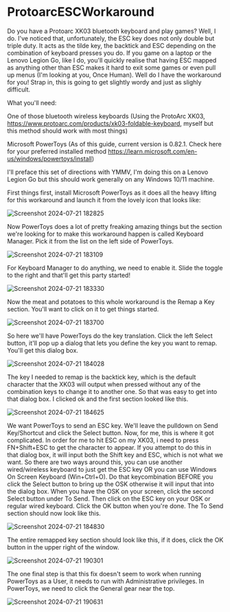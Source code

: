 # ProtoarcESCWorkaround
  Do you have a Protoarc XK03 bluetooth keyboard and play games? Well, I do. I've noticed that, unfortunately, the ESC key does not only double but triple duty. It acts as the tilde key, the backtick and ESC depending on the combination of keyboard presses you do. If you game on a laptop or the Lenovo Legion Go, like I do, you'll quickly realise that having ESC mapped as anything other than ESC makes it hard to exit some games or even pull up menus (I'm looking at you, Once Human). Well do I have the workaround for you! Strap in, this is going to get slightly wordy and just as slighly difficult. 

What you'll need:

One of those bluetooth wireless keyboards (Using the ProtoArc XK03, https://www.protoarc.com/products/xk03-foldable-keyboard, myself but this method should work with most things)

Microsoft PowerToys (As of this guide, current version is 0.82.1. Check here for your preferred installed method https://learn.microsoft.com/en-us/windows/powertoys/install)

I'll preface this set of directions with YMMV, I'm doing this on a Lenovo Legion Go but this should work generally on any Windows 10/11 machine.

First things first, install Microsoft PowerToys as it does all the heavy lifting for this workaround and launch it from the lovely icon that looks like:


![Screenshot 2024-07-21 182825](https://github.com/user-attachments/assets/572d3939-dba7-4a8b-8821-76cc83d170b7)

Now PowerToys does a lot of pretty freaking amazing things but the section we're looking for to make this workaround happen is called Keyboard Manager. Pick it from the list on the left side of PowerToys.

![Screenshot 2024-07-21 183109](https://github.com/user-attachments/assets/c5ae3614-0720-48d2-8570-cfa235dea255)

For Keyboard Manager to do anything, we need to enable it. Slide the toggle to the right and that'll get this party started!

![Screenshot 2024-07-21 183330](https://github.com/user-attachments/assets/b89e56f7-7bab-4693-b0d3-8ba409d58830)

Now the meat and potatoes to this whole workaround is the Remap a Key section. You'll want to click on it to get things started.

![Screenshot 2024-07-21 183700](https://github.com/user-attachments/assets/e5a19e43-f5cc-499d-a48f-9687a44b84a6)

So here we'll have PowerToys do the key translation. Click the left Select button, it'll pop up a dialog that lets you define the key you want to remap. You'll get this dialog box.

![Screenshot 2024-07-21 184028](https://github.com/user-attachments/assets/8f445738-d0ce-462e-9716-d137862206a0)

The key I needed to remap is the backtick key, which is the default character that the XK03 will output when pressed without any of the combination keys to change it to another one. So that was easy to get into that dialog box. I clicked ok and the first section looked like this.

![Screenshot 2024-07-21 184625](https://github.com/user-attachments/assets/ea79f76c-752e-4a8b-9e24-7ef66fa73285)

We want PowerToys to send an ESC key. We'll leave the pulldown on Send Key/Shortcut and click the Select button. Now,
for me, this is where it got complicated. In order for me to hit ESC on my XK03, i need to press FN+Shift+ESC to get the character to appear. If you attempt to do this in that dialog box, it will input both the Shift key and ESC, which is not what we want. So there are two ways around this, you can use another wired/wireless keyboard to just get the ESC key OR you can use Windows On Screen Keyboard (Win+Ctrl+O). Do that keycombination BEFORE you click the Select button to bring up the OSK otherwise it will input that into the dialog box. When you have the OSK on your screen, click the second Select button under To Send. Then click on the ESC key on your OSK or regular wired keyboard. Click the OK button when you're done. The To Send section should now look like this.

![Screenshot 2024-07-21 184830](https://github.com/user-attachments/assets/23e2b30c-eb59-4605-bd75-8a0806606a18)

The entire remapped key section should look like this, if it does, click the OK button in the upper right of the window.

![Screenshot 2024-07-21 190301](https://github.com/user-attachments/assets/20865b61-fd5d-4b5c-80e7-302c3c737df1)

The one final step is that this fix doesn't seem to work when running PowerToys as a User, it needs to run with Administrative privileges. In PowerToys, we need to click the General gear near the top.

![Screenshot 2024-07-21 190631](https://github.com/user-attachments/assets/469c1923-f019-4323-ad3c-4cc51c76d439)













